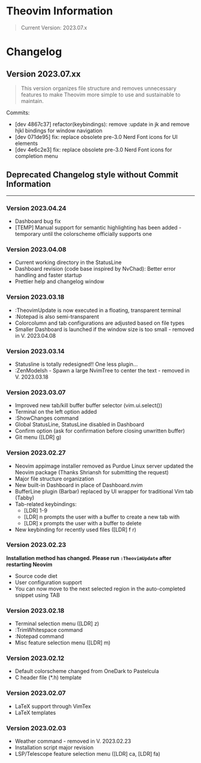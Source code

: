 # Theovim Information

> Current Version: 2023.07.x

# Changelog

## Version 2023.07.xx

> This version organizes file structure and removes unnecessary features to make Theovim more simple to use and sustainable to maintain.

Commits:

- [dev 4867c37] refactor(keybindings): remove :update in jk and remove <leader>hjkl bindings for window navigation
- [dev 071de95] fix: replace obsolete pre-3.0 Nerd Font icons for UI elements
- [dev 4e6c2e3] fix: replace obsolete pre-3.0 Nerd Font icons for completion menu

## Deprecated Changelog style without Commit Information

---

### Version 2023.04.24

- Dashboard bug fix
- [TEMP] Manual support for semantic highlighting has been added - temporary until the colorscheme officially supports one

### Version 2023.04.08

- Current working directory in the StatusLine
- Dashboard revision (code base inspired by NvChad): Better error handling and faster startup
- Prettier help and changelog window

### Version 2023.03.18

- :TheovimUpdate is now executed in a floating, transparent terminal
- :Notepad is also semi-transparent
- Colorcolumn and tab configurations are adjusted based on file types
- Smaller Dashboard is launched if the window size is too small - removed in V. 2023.04.08

### Version 2023.03.14

- Statusline is totally redesigned!! One less plugin...
- :ZenModeIsh - Spawn a large NvimTree to center the text - removed in V. 2023.03.18

### Version 2023.03.07

- Improved new tab/kill buffer buffer selector (vim.ui.select())
- Terminal on the left option added
- :ShowChanges command
- Global StatusLine, StatusLine disabled in Dashboard
- Confirm option (ask for confirmation before closing unwritten buffer)
- Git menu ([LDR] g)

### Version 2023.02.27

- Neovim appimage installer removed as Purdue Linux server updated the Neovim package (Thanks Shriansh for submitting the request)
- Major file structure organization
- New built-in Dashboard in place of Dashboard.nvim
- BufferLine plugin (Barbar) replaced by UI wrapper for traditional Vim tab (Tabby)
- Tab-related keybindings:
  - [LDR] 1-9
  - [LDR] n prompts the user with a buffer to create a new tab with
  - [LDR] x prompts the user with a buffer to delete
- New keybinding for recently used files ([LDR] f r)

### Version 2023.02.23

**Installation method has changed. Please run `:TheovimUpdate` after restarting Neovim**

- Source code diet
- User configuration support
- You can now move to the next selected region in the auto-completed snippet using TAB

### Version 2023.02.18

- Terminal selection menu ([LDR] z)
- :TrimWhitespace command
- :Notepad command
- Misc feature selection menu ([LDR] m)

### Version 2023.02.12

- Default colorscheme changed from OneDark to Pastelcula
- C header file (*.h) template

### Version 2023.02.07

- LaTeX support through VimTex
- LaTeX templates

### Version 2023.02.03

- Weather command - removed in V. 2023.02.23
- Installation script major revision
- LSP/Telescope feature selection menu ([LDR] ca, [LDR] fa)

